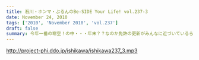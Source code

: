 ```yaml
---
title: 石川・ホンマ・ぶるんのBe-SIDE Your Life! vol.237-3
date: November 24, 2010
tags: ['2010', 'November 2010', 'vol.237']
draft: false
summary: 今年一番の寒空！の中・・・年末？？なのか免許の更新がみんなに近づいているらしい。課題は「眼鏡使用」についてだっ！どぅするっ！？NAMAE
---
```


http://project-phi.ddo.jp/ishikawa/ishikawa237_3.mp3